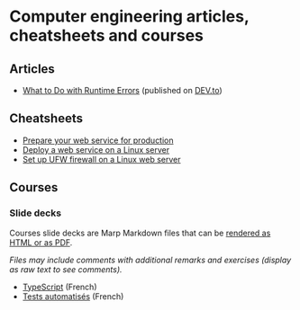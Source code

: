 # Computer engineering articles, cheatsheets and courses

## Articles

- [What to Do with Runtime Errors](/articles/handle-errors-exceptions/README.md) (published on [DEV.to](https://dev.to/arnaudrenaud/what-to-do-with-runtime-errors-f0o))

## Cheatsheets

- [Prepare your web service for production](/cheatsheets/prepare-web-app-production/README.md)
- [Deploy a web service on a Linux server](/cheatsheets/linux-web-deployment/)
- [Set up UFW firewall on a Linux web server](/cheatsheets/set-up-ufw-firewall-linux-web/README.md)

## Courses

### Slide decks

Courses slide decks are Marp Markdown files that can be [rendered as HTML or as PDF](https://github.com/marp-team/marp-cli?tab=readme-ov-file#try-it-now).

_Files may include comments with additional remarks and exercises (display as raw text to see comments)._

- [TypeScript](/courses/slide-decks/typescript/deck.md) (French)
- [Tests automatisés](/courses/slide-decks/tests-automatises/deck.md) (French)
